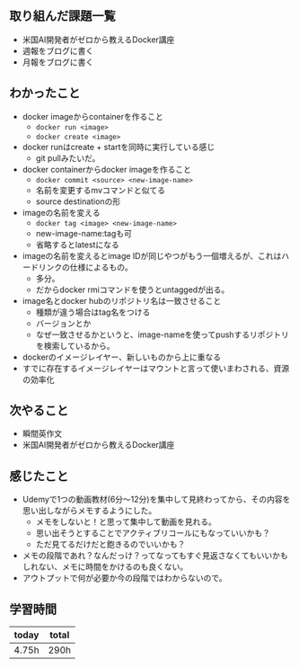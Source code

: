## 取り組んだ課題一覧

- 米国AI開発者がゼロから教えるDocker講座
- 週報をブログに書く
- 月報をブログに書く
## わかったこと

- docker imageからcontainerを作ること
	- `docker run <image>`
	- `docker create <image>`
- docker runはcreate + startを同時に実行している感じ
	- git pullみたいだ。
- docker containerからdocker imageを作ること
	- `docker commit <source> <new-image-name>`
	- 名前を変更するmvコマンドと似てる
	- source destinationの形
- imageの名前を変える
	- `docker tag <image> <new-image-name>`
	- new-image-name:tagも可
	- 省略するとlatestになる
- imageの名前を変えるとimage IDが同じやつがもう一個増えるが、これはハードリンクの仕様によるもの。
	- 多分。
	- だからdocker rmiコマンドを使うとuntaggedが出る。
- image名とdocker hubのリポジトリ名は一致させること
	- 種類が違う場合はtag名をつける
	- バージョンとか
	- なぜ一致させるかというと、image-nameを使ってpushするリポジトリを検索しているから。
- dockerのイメージレイヤー、新しいものから上に重なる
- すでに存在するイメージレイヤーはマウントと言って使いまわされる、資源の効率化
## 次やること

- 瞬間英作文
- 米国AI開発者がゼロから教えるDocker講座
## 感じたこと

- Udemyで1つの動画教材(6分〜12分)を集中して見終わってから、その内容を思い出しながらメモするようにした。
	- メモをしないと！と思って集中して動画を見れる。
	- 思い出そうとすることでアクティブリコールにもなっていいかも？
	- ただ見てるだけだと飽きるのでいいかも？
- メモの段階であれ？なんだっけ？ってなってもすぐ見返さなくてもいいかもしれない、メモに時間をかけるのも良くない。
- アウトプットで何が必要か今の段階ではわからないので。
## 学習時間

| today | total   |
| ----- | ------- |
| 4.75h | 290h |
